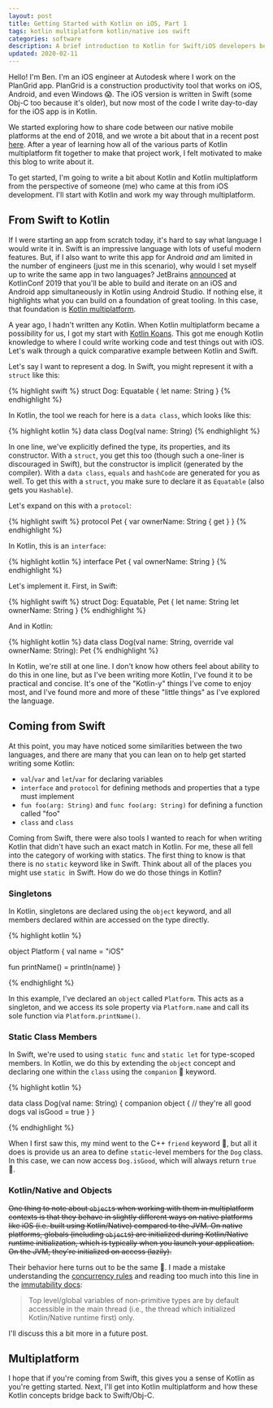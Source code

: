 ```yaml
---
layout: post
title: Getting Started with Kotlin on iOS, Part 1
tags: kotlin multiplatform kotlin/native ios swift
categories: software
description: A brief introduction to Kotlin for Swift/iOS developers before diving into Kotlin multiplatform.
updated: 2020-02-11
---
```


Hello! I'm Ben. I'm an iOS engineer at Autodesk where I work on the PlanGrid app. PlanGrid is a construction productivity tool that works on iOS, Android, and even Windows 😱. The iOS version is written in Swift (some Obj-C too because it's older), but now most of the code I write day-to-day for the iOS app is in Kotlin.

We started exploring how to share code between our native mobile platforms at the end of 2018, and we wrote a bit about that in a recent post [here](https://medium.com/plangrid-technology/cross-platform-with-kotlin-native-at-plangrid-3e84b9cfe39c). After a year of learning how all of the various parts of Kotlin multiplatform fit together to make that project work, I felt motivated to make this blog to write about it.

To get started, I'm going to write a bit about Kotlin and Kotlin multiplatform from the perspective of someone (me) who came at this from iOS development. I'll start with Kotlin and work my way through multiplatform.

## From Swift to Kotlin

If I were starting an app from scratch today, it's hard to say what language I would write it in. Swift is an impressive language with lots of useful modern features. But, if I also want to write this app for Android _and_ am limited in the number of engineers (just me in this scenario), why would I set myself up to write the same app in two languages? JetBrains [announced](https://blog.jetbrains.com/kotlin/2019/12/what-to-expect-in-kotlin-1-4-and-beyond) at KotlinConf 2019 that you'll be able to build and iterate on an iOS and Android app simultaneously in Kotlin using Android Studio. If nothing else, it highlights what you can build on a foundation of great tooling. In this case, that foundation is [Kotlin multiplatform](https://www.jetbrains.com/lp/mobilecrossplatform).

A year ago, I hadn't written any Kotlin. When Kotlin multiplatform became a possibility for us, I got my start with [Kotlin Koans](https://play.kotlinlang.org/koans/). This got me enough Kotlin knowledge to where I could write working code and test things out with iOS. Let's walk through a quick comparative example between Kotlin and Swift.

Let's say I want to represent a dog. In Swift, you might represent it with a `struct` like this:

{% highlight swift %}
struct Dog: Equatable {
  let name: String
}
{% endhighlight %}

In Kotlin, the tool we reach for here is a `data class`, which looks like this:

{% highlight kotlin %}
data class Dog(val name: String)
{% endhighlight %}

In one line, we've explicitly defined the type, its properties, and its constructor. With a `struct`, you get this too (though such a one-liner is discouraged in Swift), but the constructor is implicit (generated by the compiler). With a `data class`, `equals` and `hashCode` are generated for you as well. To get this with a `struct`, you make sure to declare it as `Equatable` (also gets you `Hashable`).

Let's expand on this with a `protocol`:

{% highlight swift %}
protocol Pet {
  var ownerName: String { get }
}
{% endhighlight %}

In Kotlin, this is an `interface`:

{% highlight kotlin %}
interface Pet {
  val ownerName: String
}
{% endhighlight %}

Let's implement it. First, in Swift:

{% highlight swift %}
struct Dog: Equatable, Pet {
  let name: String
  let ownerName: String
}
{% endhighlight %}

And in Kotlin:

{% highlight kotlin %}
data class Dog(val name: String, override val ownerName: String): Pet
{% endhighlight %}

In Kotlin, we're still at one line. I don't know how others feel about ability to do this in one line, but as I've been writing more Kotlin, I've found it to be practical and concise. It's one of the "Kotlin-y" things I've come to enjoy most, and I've found more and more of these "little things" as I've explored the language.

## Coming from Swift

At this point, you may have noticed some similarities between the two languages, and there are many that you can lean on to help get started writing some Kotlin:

- `val`/`var` and `let`/`var` for declaring variables
- `interface` and `protocol` for defining methods and properties that a type must implement
- `fun foo(arg: String)` and `func foo(arg: String)` for defining a function called "foo"
- `class` and `class`

Coming from Swift, there were also tools I wanted to reach for when writing Kotlin that didn't have such an exact match in Kotlin. For me, these all fell into the category of working with statics. The first thing to know is that there is no `static` keyword like in Swift. Think about all of the places you might use `static `in Swift. How do we do those things in Kotlin?

### Singletons

In Kotlin, singletons are declared using the `object` keyword, and all members declared within are accessed on the type directly.

{% highlight kotlin %}

object Platform {
   val name = "iOS"

   fun printName() = println(name)
}

{% endhighlight %}

In this example, I've declared an `object` called `Platform`. This acts as a singleton, and we access its sole property via `Platform.name` and call its sole function via `Platform.printName()`.

### Static Class Members

In Swift, we're used to using `static func` and `static let` for type-scoped members. In Kotlin, we do this by extending the `object` concept and declaring one within the `class` using the `companion` 🤝 keyword.

{% highlight kotlin %}

data class Dog(val name: String) {
    companion object {
        // they're all good dogs
        val isGood = true
    }
}

{% endhighlight %}

When I first saw this, my mind went to the C++ `friend` keyword 🙈, but all it does is provide us an area to define `static`-level members for the `Dog` class. In this case, we can now access `Dog.isGood`, which will always return `true` 🐶.

### Kotlin/Native and Objects

~~One thing to note about `object`s when working with them in multiplatform contexts is that they behave in slightly different ways on native platforms like iOS (i.e. built using Kotlin/Native) compared to the JVM. On native platforms, globals (including `object`s) are initialized during Kotlin/Native runtime initialization, which is typically when you launch your application. On the JVM, they're initialized on access (lazily).~~

Their behavior here turns out to be the same 🎉. I made a mistake understanding the [concurrency rules](https://github.com/JetBrains/kotlin-native/blob/95ee655fbe8a5d346aea00c42deeb7ca493cb757/CONCURRENCY.md#global-variables-and-singletons) and reading too much into this line in the [immutability docs](https://github.com/JetBrains/kotlin-native/blob/985385e2fac037a1e9d8f2253139fced195c7421/IMMUTABILITY.md):

> Top level/global variables of non-primitive types are by default accessible in the main thread (i.e., the thread which initialized Kotlin/Native runtime first) only.

I'll discuss this a bit more in a future post.

## Multiplatform

I hope that if you're coming from Swift, this gives you a sense of Kotlin as you're getting started. Next, I'll get into Kotlin multiplatform and how these Kotlin concepts bridge back to Swift/Obj-C.
